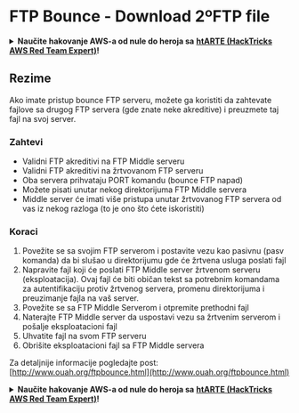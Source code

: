 # FTP Bounce - Download 2ºFTP file

<details>

<summary><strong>Naučite hakovanje AWS-a od nule do heroja sa</strong> <a href="https://training.hacktricks.xyz/courses/arte"><strong>htARTE (HackTricks AWS Red Team Expert)</strong></a><strong>!</strong></summary>

Drugi načini podrške HackTricks-u:

* Ako želite da vidite **vašu kompaniju reklamiranu na HackTricks-u** ili **preuzmete HackTricks u PDF formatu** proverite [**SUBSCRIPTION PLANS**](https://github.com/sponsors/carlospolop)!
* Nabavite [**zvanični PEASS & HackTricks swag**](https://peass.creator-spring.com)
* Otkrijte [**The PEASS Family**](https://opensea.io/collection/the-peass-family), našu kolekciju ekskluzivnih [**NFT-ova**](https://opensea.io/collection/the-peass-family)
* **Pridružite se** 💬 [**Discord grupi**](https://discord.gg/hRep4RUj7f) ili [**telegram grupi**](https://t.me/peass) ili nas **pratite** na **Twitter-u** 🐦 [**@carlospolopm**](https://twitter.com/hacktricks\_live)**.**
* **Podelite svoje hakovanje trikove slanjem PR-ova na** [**HackTricks**](https://github.com/carlospolop/hacktricks) i [**HackTricks Cloud**](https://github.com/carlospolop/hacktricks-cloud) github repozitorijume.

</details>

## Rezime

Ako imate pristup bounce FTP serveru, možete ga koristiti da zahtevate fajlove sa drugog FTP servera (gde znate neke akreditive) i preuzmete taj fajl na svoj server.

### Zahtevi

* Validni FTP akreditivi na FTP Middle serveru
* Validni FTP akreditivi na žrtvovanom FTP serveru
* Oba servera prihvataju PORT komandu (bounce FTP napad)
* Možete pisati unutar nekog direktorijuma FTP Middle servera
* Middle server će imati više pristupa unutar žrtvovanog FTP servera od vas iz nekog razloga (to je ono što ćete iskoristiti)

### Koraci

1. Povežite se sa svojim FTP serverom i postavite vezu kao pasivnu (pasv komanda) da bi slušao u direktorijumu gde će žrtvena usluga poslati fajl
2. Napravite fajl koji će poslati FTP Middle server žrtvenom serveru (eksploatacija). Ovaj fajl će biti običan tekst sa potrebnim komandama za autentifikaciju protiv žrtvenog servera, promenu direktorijuma i preuzimanje fajla na vaš server.
3. Povežite se sa FTP Middle Serverom i otpremite prethodni fajl
4. Naterajte FTP Middle server da uspostavi vezu sa žrtvenim serverom i pošalje eksploatacioni fajl
5. Uhvatite fajl na svom FTP serveru
6. Obrišite eksploatacioni fajl sa FTP Middle servera

Za detaljnije informacije pogledajte post: [http://www.ouah.org/ftpbounce.html](http://www.ouah.org/ftpbounce.html)

<details>

<summary><strong>Naučite hakovanje AWS-a od nule do heroja sa</strong> <a href="https://training.hacktricks.xyz/courses/arte"><strong>htARTE (HackTricks AWS Red Team Expert)</strong></a><strong>!</strong></summary>

Drugi načini podrške HackTricks-u:

* Ako želite da vidite **vašu kompaniju reklamiranu na HackTricks-u** ili **preuzmete HackTricks u PDF formatu** proverite [**SUBSCRIPTION PLANS**](https://github.com/sponsors/carlospolop)!
* Nabavite [**zvanični PEASS & HackTricks swag**](https://peass.creator-spring.com)
* Otkrijte [**The PEASS Family**](https://opensea.io/collection/the-peass-family), našu kolekciju ekskluzivnih [**NFT-ova**](https://opensea.io/collection/the-peass-family)
* **Pridružite se** 💬 [**Discord grupi**](https://discord.gg/hRep4RUj7f) ili [**telegram grupi**](https://t.me/peass) ili nas **pratite** na **Twitter-u** 🐦 [**@carlospolopm**](https://twitter.com/hacktricks\_live)**.**
* **Podelite svoje hakovanje trikove slanjem PR-ova na** [**HackTricks**](https://github.com/carlospolop/hacktricks) i [**HackTricks Cloud**](https://github.com/carlospolop/hacktricks-cloud) github repozitorijume.

</details>
